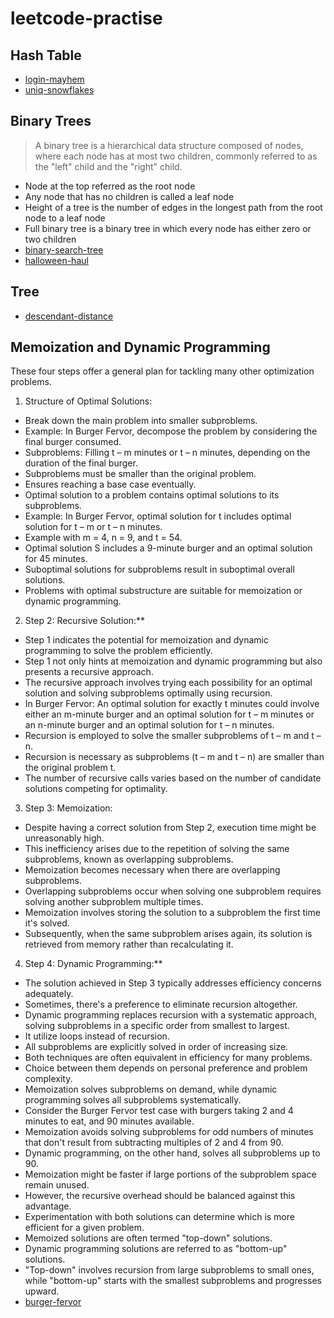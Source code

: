 # leetcode-practise

## Hash Table
- [login-mayhem](https://github.com/TheZero0-ctrl/leetcode-practice/tree/main/login-mayhem)
- [uniq-snowflakes](https://github.com/TheZero0-ctrl/leetcode-practice/tree/main/uniq-snowflakes)

## Binary Trees
> A binary tree is a hierarchical data structure composed of nodes, where each node has at most two children, commonly referred to as the "left" child and the "right" child.
- Node at the top referred as the root node
- Any node that has no children is called a leaf node
- Height of a tree is the number of edges in the longest path from the root node to a leaf node
- Full binary tree is a binary tree in which every node has either zero or two children
- [binary-search-tree](https://github.com/TheZero0-ctrl/leetcode-practice/tree/main/bst)
- [halloween-haul](https://github.com/TheZero0-ctrl/leetcode-practice/tree/main/halloween-haul)

## Tree
- [descendant-distance](https://github.com/TheZero0-ctrl/leetcode-practice/tree/main/descendant-distance)

## Memoization and Dynamic Programming
These four steps offer a general plan for tackling many other optimization problems.
1. Structure of Optimal Solutions:
  - Break down the main problem into smaller subproblems.
  - Example: In Burger Fervor, decompose the problem by considering the final burger consumed.
  - Subproblems: Filling t – m minutes or t – n minutes, depending on the duration of the final burger.
  - Subproblems must be smaller than the original problem.
  - Ensures reaching a base case eventually.
  - Optimal solution to a problem contains optimal solutions to its subproblems.
  - Example: In Burger Fervor, optimal solution for t includes optimal solution for t – m or t – n minutes.
  - Example with m = 4, n = 9, and t = 54.
  - Optimal solution S includes a 9-minute burger and an optimal solution for 45 minutes.
  - Suboptimal solutions for subproblems result in suboptimal overall solutions.
  - Problems with optimal substructure are suitable for memoization or dynamic programming.
2. Step 2: Recursive Solution:**
  - Step 1 indicates the potential for memoization and dynamic programming to solve the problem efficiently.
  - Step 1 not only hints at memoization and dynamic programming but also presents a recursive approach.
  - The recursive approach involves trying each possibility for an optimal solution and solving subproblems optimally using recursion.
  - In Burger Fervor: An optimal solution for exactly t minutes could involve either an m-minute burger and an optimal solution for t – m minutes or an n-minute burger and an optimal solution for t – n minutes.
  - Recursion is employed to solve the smaller subproblems of t – m and t – n.
  - Recursion is necessary as subproblems (t – m and t – n) are smaller than the original problem t.
  - The number of recursive calls varies based on the number of candidate solutions competing for optimality.
3. Step 3: Memoization:
  - Despite having a correct solution from Step 2, execution time might be unreasonably high.
  - This inefficiency arises due to the repetition of solving the same subproblems, known as overlapping subproblems.
  - Memoization becomes necessary when there are overlapping subproblems.
  - Overlapping subproblems occur when solving one subproblem requires solving another subproblem multiple times.
  - Memoization involves storing the solution to a subproblem the first time it's solved.
  - Subsequently, when the same subproblem arises again, its solution is retrieved from memory rather than recalculating it.
4. Step 4: Dynamic Programming:**
  - The solution achieved in Step 3 typically addresses efficiency concerns adequately.
  - Sometimes, there's a preference to eliminate recursion altogether.
  - Dynamic programming replaces recursion with a systematic approach, solving subproblems in a specific order from smallest to largest.
  - It utilize loops instead of recursion.
  - All subproblems are explicitly solved in order of increasing size.
  - Both techniques are often equivalent in efficiency for many problems.
  - Choice between them depends on personal preference and problem complexity.
  - Memoization solves subproblems on demand, while dynamic programming solves all subproblems systematically.
  - Consider the Burger Fervor test case with burgers taking 2 and 4 minutes to eat, and 90 minutes available.
  - Memoization avoids solving subproblems for odd numbers of minutes that don't result from subtracting multiples of 2 and 4 from 90.
  - Dynamic programming, on the other hand, solves all subproblems up to 90.
  - Memoization might be faster if large portions of the subproblem space remain unused.
  - However, the recursive overhead should be balanced against this advantage.
  - Experimentation with both solutions can determine which is more efficient for a given problem.
  - Memoized solutions are often termed "top-down" solutions.
  - Dynamic programming solutions are referred to as "bottom-up" solutions.
  - "Top-down" involves recursion from large subproblems to small ones, while "bottom-up" starts with the smallest subproblems and progresses upward.
- [burger-fervor](https://github.com/TheZero0-ctrl/leetcode-practice/tree/main/burger-fervor)

